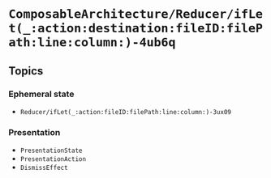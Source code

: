 # ``ComposableArchitecture/Reducer/ifLet(_:action:destination:fileID:filePath:line:column:)-4ub6q``

## Topics

### Ephemeral state

- ``Reducer/ifLet(_:action:fileID:filePath:line:column:)-3ux09``

### Presentation

- ``PresentationState``
- ``PresentationAction``
- ``DismissEffect``
